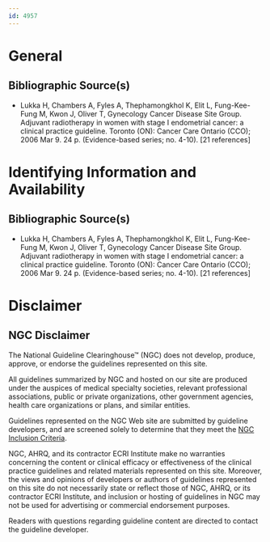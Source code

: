 ```yaml
---
id: 4957
---
```


# General

## Bibliographic Source(s)

- Lukka H, Chambers A, Fyles A, Thephamongkhol K, Elit L, Fung-Kee-Fung M, Kwon J, Oliver T, Gynecology Cancer Disease Site Group. Adjuvant radiotherapy in women with stage I endometrial cancer: a clinical practice guideline. Toronto (ON): Cancer Care Ontario (CCO); 2006 Mar 9. 24 p. (Evidence-based series; no. 4-10). [21 references]

# Identifying Information and Availability

## Bibliographic Source(s)

- Lukka H, Chambers A, Fyles A, Thephamongkhol K, Elit L, Fung-Kee-Fung M, Kwon J, Oliver T, Gynecology Cancer Disease Site Group. Adjuvant radiotherapy in women with stage I endometrial cancer: a clinical practice guideline. Toronto (ON): Cancer Care Ontario (CCO); 2006 Mar 9. 24 p. (Evidence-based series; no. 4-10). [21 references]

# Disclaimer

## NGC Disclaimer

The National Guideline Clearinghouse™ (NGC) does not develop, produce, approve, or endorse the guidelines represented on this site.

All guidelines summarized by NGC and hosted on our site are produced under the auspices of medical specialty societies, relevant professional associations, public or private organizations, other government agencies, health care organizations or plans, and similar entities.

Guidelines represented on the NGC Web site are submitted by guideline developers, and are screened solely to determine that they meet the [NGC Inclusion Criteria](/help-and-about/summaries/inclusion-criteria).

NGC, AHRQ, and its contractor ECRI Institute make no warranties concerning the content or clinical efficacy or effectiveness of the clinical practice guidelines and related materials represented on this site. Moreover, the views and opinions of developers or authors of guidelines represented on this site do not necessarily state or reflect those of NGC, AHRQ, or its contractor ECRI Institute, and inclusion or hosting of guidelines in NGC may not be used for advertising or commercial endorsement purposes.

Readers with questions regarding guideline content are directed to contact the guideline developer.

